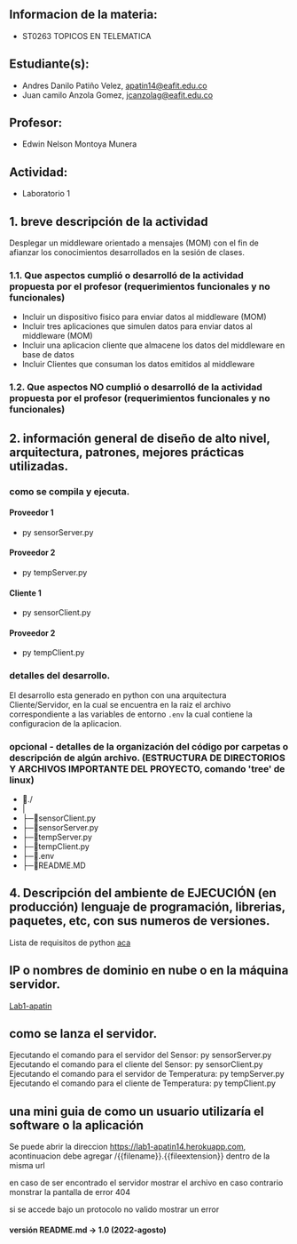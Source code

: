 ## Informacion de la materia:

- ST0263 TOPICOS EN TELEMATICA

## Estudiante(s):

- Andres Danilo Patiño Velez, apatin14@eafit.edu.co
- Juan camilo Anzola Gomez, jcanzolag@eafit.edu.co

## Profesor:

- Edwin Nelson Montoya Munera

## Actividad:

- Laboratorio 1

## 1. breve descripción de la actividad

Desplegar un middleware orientado a mensajes (MOM) con el fin de afianzar los conocimientos
desarrollados en la sesión de clases.

### 1.1. Que aspectos cumplió o desarrolló de la actividad propuesta por el profesor (requerimientos funcionales y no funcionales)

- Incluir un dispositivo fisico para enviar datos al middleware (MOM)
- Incluir tres aplicaciones que simulen datos para enviar datos al middleware (MOM)
- Incluir una aplicacion cliente que almacene los datos del middleware en base de datos
- Incluir Clientes que consuman los datos emitidos al middleware

### 1.2. Que aspectos NO cumplió o desarrolló de la actividad propuesta por el profesor (requerimientos funcionales y no funcionales)

## 2. información general de diseño de alto nivel, arquitectura, patrones, mejores prácticas utilizadas.


### como se compila y ejecuta.

#### Proveedor 1

- py sensorServer.py

#### Proveedor 2

- py tempServer.py

#### Cliente 1

- py sensorClient.py

#### Proveedor 2

- py tempClient.py

### detalles del desarrollo.

El desarrollo esta generado en python con una arquitectura Cliente/Servidor, en la cual se encuentra en la raiz el archivo correspondiente a las variables de entorno `.env` la cual contiene la configuracion de la aplicacion.

### opcional - detalles de la organización del código por carpetas o descripción de algún archivo. (ESTRUCTURA DE DIRECTORIOS Y ARCHIVOS IMPORTANTE DEL PROYECTO, comando 'tree' de linux)

- 📁./
-  |
- ├─💽sensorClient.py
- ├─💽sensorServer.py
- ├─💽tempServer.py
- ├─💽tempClient.py
- ├─💽.env
- ├─💽README.MD


## 4. Descripción del ambiente de EJECUCIÓN (en producción) lenguaje de programación, librerias, paquetes, etc, con sus numeros de versiones.

Lista de requisitos de python [aca](https://github.com/apatin14/lab2-apatin14_jcanzolag/blob/master/requirements.txt)

## IP o nombres de dominio en nube o en la máquina servidor.

[Lab1-apatin](https://lab1-apatin14.herokuapp.com/)

## como se lanza el servidor.

Ejecutando el comando para el servidor del Sensor: py sensorServer.py
Ejecutando el comando para el cliente del Sensor: py sensorClient.py
Ejecutando el comando para el servidor de Temperatura: py tempServer.py
Ejecutando el comando para el cliente de Temperatura: py tempClient.py

## una mini guia de como un usuario utilizaría el software o la aplicación

Se puede abrir la direccion https://lab1-apatin14.herokuapp.com, acontinuacion debe agregar /{{filename}}.{{fileextension}} dentro de la misma url

en caso de ser encontrado el servidor mostrar el archivo
en caso contrario monstrar la pantalla de error 404

si se accede bajo un protocolo no valido mostrar un error

#### versión README.md -> 1.0 (2022-agosto)
